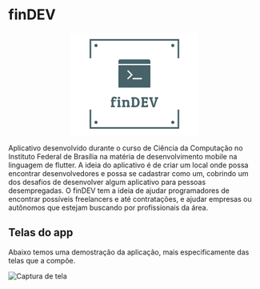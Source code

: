 # finDEV

<p align="center">
  <img alt="Logo" src="./lib/assets/Logo.png" />
</p>

Aplicativo desenvolvido durante o curso de Ciência da Computação no Instituto Federal de Brasília na matéria de desenvolvimento mobile na linguagem de flutter. A ideia do aplicativo é de criar um local onde possa encontrar desenvolvedores e possa se cadastrar como um, cobrindo um dos desafios de desenvolver algum aplicativo para pessoas desempregadas. O finDEV tem a ideia de ajudar programadores de encontrar possíveis freelancers e até contratações, e ajudar empresas ou autônomos que estejam buscando por profissionais da área.


## Telas do app

Abaixo temos uma demostração da aplicação, mais especificamente das telas que a compõe.


![Captura de tela](http://g.recordit.co/W4eLvG7rvf.gif)
